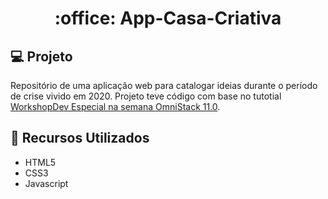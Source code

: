 # 

<h1 align="center">:office: App-Casa-Criativa</h1>

## :computer: Projeto
Repositório de uma aplicação web para catalogar ideias durante o período de crise vivido em 2020.
Projeto teve código com base no tutotial 
[WorkshopDev Especial na semana OmniStack 11.0](https://www.youtube.com/watch?v=cprMYC8PCVY&list=PL85ITvJ7FLohGTWaE_p0J6B-TLmQbN4ka&index=2&t=0s).

## :rocket: Recursos Utilizados
- HTML5
- CSS3
- Javascript



